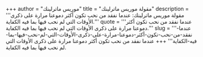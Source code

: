 +++
author = "موريس ماترلينك"
title = "مقولة موريس ماترلينك"
description = '''مقولة موريس ماترلينك: عندما نفقد من نحب تكون أكثر دموعنا مرارة على ذكرى الأوقات التي لم نحب فيها بما فيه الكفاية.'''
quote = '''عندما نفقد من نحب تكون أكثر دموعنا مرارة على ذكرى الأوقات التي لم نحب فيها بما فيه الكفاية.'''
slug = '''عندما-نفقد-من-نحب-تكون-أكثر-دموعنا-مرارة-على-ذكرى-الأوقات-التي-لم-نحب-فيها-بما-فيه-الكفاية'''
+++
عندما نفقد من نحب تكون أكثر دموعنا مرارة على ذكرى الأوقات التي لم نحب فيها بما فيه الكفاية.
